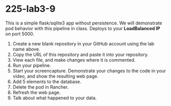# 225-lab3-9
This is a simple flask/sqlite3 app without persistence.  We will demonstrate pod behavior with this pipeline in class.  Deploys to your __LoadBalanced IP__ on port 5000.

1) Create a new blank repository in your GitHub account using the lab name above.
2) Copy the URL of this repository and paste it into your repository.
3) View each file, and make changes where it is commented.
4) Run your pipeline.
5) Start your screencapture. Demonstrate your changes to the code in your video, and show the resulting web page.
6) Add 5 elements to the database.
7) Delete the pod in Rancher.
8) Refresh the web page.
9) Talk about what happened to your data.
